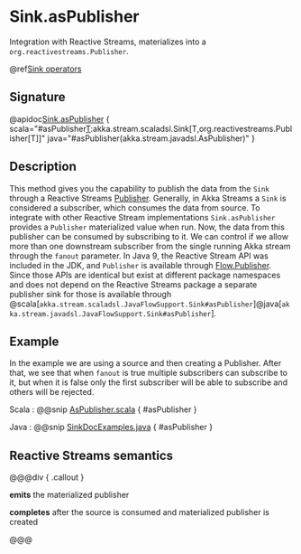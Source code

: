 # Sink.asPublisher

Integration with Reactive Streams, materializes into a `org.reactivestreams.Publisher`.

@ref[Sink operators](../index.md#sink-operators)

## Signature

@apidoc[Sink.asPublisher](Sink$) { scala="#asPublisher[T](fanout:Boolean):akka.stream.scaladsl.Sink[T,org.reactivestreams.Publisher[T]]" java="#asPublisher(akka.stream.javadsl.AsPublisher)" }



## Description

This method gives you the capability to publish the data from the `Sink` through a Reactive Streams [Publisher](https://www.reactive-streams.org/reactive-streams-1.0.3-javadoc/org/reactivestreams/Publisher.html).
Generally, in Akka Streams a `Sink` is considered a subscriber, which consumes the data from source. To integrate with other Reactive Stream implementations `Sink.asPublisher` provides a `Publisher` materialized value when run.
Now, the data from this publisher can be consumed by subscribing to it. We can control if we allow more than one downstream subscriber from the single running Akka stream through the `fanout` parameter.
In Java 9, the Reactive Stream API was included in the JDK, and `Publisher` is available through [Flow.Publisher](https://docs.oracle.com/javase/9/docs/api/java/util/concurrent/Flow.Publisher.html).
Since those APIs are identical but exist at different package namespaces and does not depend on the Reactive Streams package a separate publisher sink for those is available 
through @scala[`akka.stream.scaladsl.JavaFlowSupport.Sink#asPublisher`]@java[`akka.stream.javadsl.JavaFlowSupport.Sink#asPublisher`].


## Example

In the example we are using a source and then creating a Publisher. After that, we see that when `fanout` is true multiple subscribers can subscribe to it, 
but when it is false only the first subscriber will be able to subscribe and others will be rejected.

Scala
:   @@snip [AsPublisher.scala](/akka-docs/src/test/scala/docs/stream/operators/sink/AsPublisher.scala) { #asPublisher }

Java
:   @@snip [SinkDocExamples.java](/akka-docs/src/test/java/jdocs/stream/operators/SinkDocExamples.java) { #asPublisher }

## Reactive Streams semantics

@@@div { .callout }

**emits** the materialized publisher

**completes** after the source is consumed and materialized publisher is created

@@@
